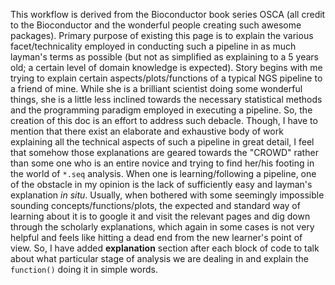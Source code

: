 This workflow is derived from the Bioconductor book series OSCA (all credit to the Bioconductor and the wonderful people creating such awesome packages). Primary purpose of existing this page is to explain the various facet/technicality employed in conducting such a pipeline in as much layman's terms as possible (but not as simplified as explaining to a 5 years old; a certain level of domain knowledge is expected). Story begins with me trying to explain certain aspects/plots/functions of a typical NGS pipeline to a friend of mine. While she is a brilliant scientist doing some wonderful things, she is a little less inclined towards the necessary statistical methods and the programming paradigm employed in executing a pipeline. So, the creation of this doc is an effort to address such debacle. Though, I have to mention that there exist an elaborate and exhaustive body of work explaining all the technical aspects of such a pipeline in great detail, I feel that somehow those explanations are geared towards the "CROWD" rather than some one who is an entire novice and trying to find her/his footing in the world of `*.seq` analysis. When one is learning/following a pipeline, one of the obstacle in my opinion is the lack of sufficiently easy and layman's explanation *in situ*. Usually, when bothered with some seemingly impossible sounding concepts/functions/plots, the expected and standard way of learning about it is to google it and visit the relevant pages and dig down through the scholarly explanations, which again in some cases is not very helpful and feels like hitting a dead end from the new learner's point of view. So, I have added **explanation** section after each block of code to talk about what particular stage of analysis we are dealing in and explain the `function()` doing it in simple words.     
